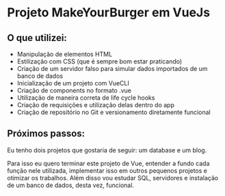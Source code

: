 # Projeto MakeYourBurger em VueJs
## O que utilizei:
- Manipulação de elementos HTML
- Estilização com CSS (que é sempre bom estar praticando)
- Criação de um servidor falso para simular dados importados de um banco de dados
- Inicialização de um projeto com VueCLI
- Criação de components no formato .vue
- Utilização de maneira correta de life cycle hooks
- Criação de requisições e utilização delas dentro do app
- Criação de repositório no Git e versionamento diretamente funcional

## Próximos passos:
Eu tenho dois projetos que gostaria de seguir: um database e um blog.

Para isso eu quero terminar este projeto de Vue, entender a fundo cada função nele utilizada, implementar isso em outros pequenos projetos e otimizar os trabalhos. Além disso vou estudar SQL, servidores e instalação de um banco de dados, desta vez, funcional.
